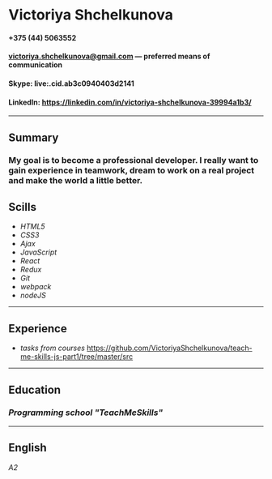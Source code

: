 # Victoriya Shchelkunova
#### +375 (44) 5063552 
#### victoriya.shchelkunova@gmail.com — preferred means of communication 
#### Skype: live:.cid.ab3c0940403d2141 
#### LinkedIn: https://linkedin.com/in/victoriya-shchelkunova-39994a1b3/

---

## **Summary**
### My goal is to become a professional developer. I really want to gain experience in teamwork, dream to work on a real project and make the world a little better.

## **Scills**
* _HTML5_
* _CSS3_
* _Ajax_
* _JavaScript_
* _React_
* _Redux_
* _Git_
* _webpack_
* _nodeJS_

---

## **Experience**
* _tasks from courses_ https://github.com/VictoriyaShchelkunova/teach-me-skills-js-part1/tree/master/src

---
 
## **Education**
### _Programming school "TeachMeSkills"_ 

--- 

## **English**
_A2_ 







